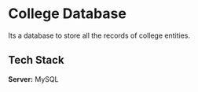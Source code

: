 # College Database 
Its a database to store all the records of college entities.

## Tech Stack

**Server:** MySQL

